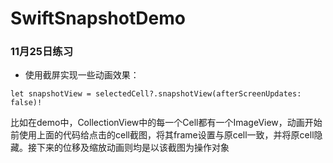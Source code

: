 # SwiftSnapshotDemo
### 11月25日练习
* 使用截屏实现一些动画效果：
```
let snapshotView = selectedCell?.snapshotView(afterScreenUpdates: false)!
```
比如在demo中，CollectionView中的每一个Cell都有一个ImageView，动画开始前使用上面的代码给点击的cell截图，将其frame设置与原cell一致，并将原cell隐藏。接下来的位移及缩放动画则均是以该截图为操作对象
